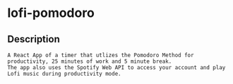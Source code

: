 # lofi-pomodoro

## Description
```
A React App of a timer that utlizes the Pomodoro Method for productivity, 25 minutes of work and 5 minute break. 
The app also uses the Spotify Web API to access your account and play Lofi music during productivity mode. 
```
